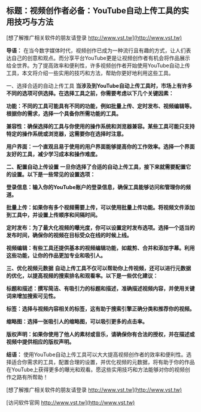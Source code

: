 ## **标题：视频创作者必备：YouTube自动上传工具的实用技巧与方法**

[想了解推广相关软件的朋友请登录 http://www.vst.tw](http://www.vst.tw)

**导语：**
在当今数字媒体时代，视频创作已成为一种流行且有趣的方式，让人们表达自己的创意和观点。而分享平台YouTube更是让视频创作者有机会将作品展示给全世界。为了提高效率和便利性，许多视频创作者开始使用YouTube自动上传工具，本文将介绍一些实用的技巧和方法，帮助你更好地利用这些工具。

一、选择合适的自动上传工具
**当涉及到YouTube自动上传工具时，市场上有许多不同的选项可供选择。在选择工具之前，你需要考虑以下几个关键因素：**

**功能：不同的工具可能具有不同的功能，例如批量上传、定时发布、视频编辑等。根据你的需求，选择一个具备你所需功能的工具。**

**兼容性：确保选择的工具与你使用的操作系统和浏览器兼容。某些工具可能只支持特定的操作系统或浏览器，这需要你在选择时注意。**

**用户界面：一个直观且易于使用的用户界面能够提高你的工作效率。选择一个界面友好的工具，减少学习成本和操作难度。**

**二、配置自动上传设置**
**一旦你选择了合适的自动上传工具，接下来就需要配置它的设置。以下是一些常见的设置选项：**

**登录信息：输入你的YouTube账户的登录信息，确保工具能够访问和管理你的频道。**

**批量上传：如果你有多个视频需要上传，可以使用批量上传功能。将视频文件添加到工具中，并设置上传顺序和间隔时间。**

**定时发布：为了最大化视频的曝光度，你可以设置定时发布选项。选择一个适当的发布时间，确保你的视频在目标受众在线的时候上线。**

**视频编辑：有些工具还提供基本的视频编辑功能，如裁剪、合并和添加字幕。利用这些功能，让你的作品更加专业和吸引人。**

**三、优化视频元数据**
**自动上传工具不仅可以帮助你上传视频，还可以进行元数据的优化，以提高视频的搜索排名和观看率。以下是一些优化建议：**

**标题和描述：撰写简洁、有吸引力的标题和描述，准确描述视频内容，并使用关键词来增加搜索可见性。**

**标签：选择与视频内容相关的标签，这有助于搜索引擎正确分类和推荐你的视频。**

**缩略图：选择一张吸引人的缩略图，可以吸引更多的点击率。**

**版权声明：如果你使用了他人的素材或音乐，请确保你有合法的授权，并在描述或视频中提供相应的版权声明。**

**结语：**
使用YouTube自动上传工具可以大大提高视频创作者的效率和便利性。选择适合你需求的工具，配置合理的设置，并优化视频的元数据，将有助于你的作品在YouTube上获得更多的曝光和观看。愿这些实用技巧和方法能够对你的视频创作之路有所帮助！

[想了解推广相关软件的朋友请登录 http://www.vst.tw](http://www.vst.tw)


[访问软件官网 http://www.vst.tw](http://www.vst.tw)
